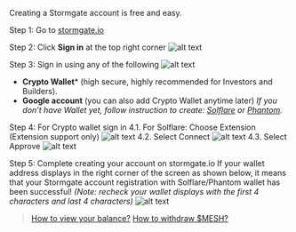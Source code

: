 Creating a Stormgate account is free and easy.

Step 1: Go to [stormgate.io](https://stormgate.io/)

Step 2: Click **Sign in** at the top right corner 
![alt text](https://cdn.stormgate.io/documents/create-account/sign-in-button.png)

Step 3: Sign in using any of the following 
![alt text](https://cdn.stormgate.io/documents/create-account/sign-in-option.png)
 - **Crypto Wallet*** (high secure, highly recommended for Investors and Builders). 
 - **Google account** (you can also add Crypto Wallet anytime later)
*If you don’t have Wallet yet, follow instruction to create: [Solflare](https://docs.solflare.com/solflare/onboarding/how-to-create-a-new-wallet "How to create Solflare Wallet") or [Phantom](https://help.phantom.app/hc/en-us/articles/8071074929043-How-to-create-a-new-wallet "How to create Phantom Wallet").*

Step 4: For Crypto wallet sign in
4.1. For Solflare: Choose Extension (Extension support only)
![alt text](https://cdn.stormgate.io/documents/create-account/select-solflare.png)
4.2. Select Connect
![alt text](https://cdn.stormgate.io/documents/create-account/connect.png)
4.3. Select Approve
![alt text](https://cdn.stormgate.io/documents/create-account/approve.png)

Step 5: Complete creating your account on stormgate.io 
If your wallet address displays in the right corner of the screen as shown below, it means that your Stormgate account registration with Solflare/Phantom wallet has been successful!
*(Note: recheck your wallet displays with the first 4 characters and last 4 characters)*
![alt text](https://cdn.stormgate.io/documents/create-account/after-signup.png)


> [How to view your balance?](https://docs.stormgate.io/guide/getting-started/view-balance)
> [How to withdraw $MESH?](https://docs.stormgate.io/guide/getting-started/withdraw)
